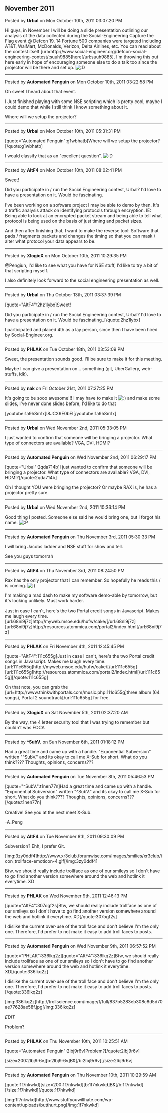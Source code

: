 ## November 2011
Posted by **Urbal** on Mon October 10th, 2011 03:07:20 PM

Hi guys, in November I will be doing a slide presentation outlining our analysis of the data collected during the Social-Engineering Capture the Flag event @ Defcon 19. 14 Fortune 500 companies were targeted including AT&amp;T, WalMart, McDonalds, Verizon, Delta Airlines, etc. You can read about the contest itself [url=http&#58;//www&#46;social-engineer&#46;org/defcon-social-engineering-contest/:suuh9885]here[/url:suuh9885]. I'm throwing this out here early in hope of encouraging someone else to do a talk too since the projector will be there and set up.   <!-- s:D --><img src="{SMILIES_PATH}/icon_e_biggrin.gif" alt=":D" title="Very Happy" /><!-- s:D -->

--------------------------------------------------------------------------------

Posted by **Automated Penguin** on Mon October 10th, 2011 03:22:58 PM

Oh sweet I heard about that event.

I Just finished playing with some NSE scripting which is pretty cool, maybe I could demo that while I still think I know something about it.

Where will we setup the projector?

--------------------------------------------------------------------------------

Posted by **Urbal** on Mon October 10th, 2011 05:31:31 PM

[quote=&quot;Automated Penguin&quot;:g1wbhatb]Where will we setup the projector?[/quote:g1wbhatb]

I would classify that as an &quot;excellent question&quot;. <!-- s:D --><img src="{SMILIES_PATH}/icon_e_biggrin.gif" alt=":D" title="Very Happy" /><!-- s:D -->

--------------------------------------------------------------------------------

Posted by **AltF4** on Mon October 10th, 2011 08:02:41 PM

Sweet! 

Did you participate in / run the Social Engineering contest, Urbal? I'd love to have a presentation on it. Would be fascinating.

I've been working on a software project I may be able to demo by then. It's a traffic analysis attack on identifying protocols through encryption. IE: Being able to look at an encrypted packet stream and being able to tell what protocol is being used on the basis of just timing and packet sizes.

And then after finishing that, I want to make the reverse tool: Software that pads / fragments packets and changes the timing so that you can mask / alter  what protocol your data appears to be.

--------------------------------------------------------------------------------

Posted by **XlogicX** on Mon October 10th, 2011 10:29:35 PM

@Pengiun, I'd like to see what you have for NSE stuff, I'd like to try a bit of that scripting myself.

I also definitely look forward to the social engineering presentation as well.

--------------------------------------------------------------------------------

Posted by **Urbal** on Thu October 13th, 2011 03:37:39 PM

[quote=&quot;AltF4&quot;:2hz1lybx]Sweet! 

Did you participate in / run the Social Engineering contest, Urbal? I'd love to have a presentation on it. Would be fascinating..[/quote:2hz1lybx]

I participated and placed 4th as a lay person, since then I have been hired by Social-Engineer.org.

--------------------------------------------------------------------------------

Posted by **PHLAK** on Tue October 18th, 2011 03:53:09 PM

Sweet, the presentation sounds good.  I'll be sure to make it for this meeting.

Maybe I can give a presentation on... something (git, UberGallery, web-stuffs, idk).

--------------------------------------------------------------------------------

Posted by **nak** on Fri October 21st, 2011 07:27:25 PM

It's going to be sooo awesome!!! I may have to make it <!-- s:) --><img src="{SMILIES_PATH}/icon_e_smile.gif" alt=":)" title="Smile" /><!-- s:) --> and make some slides, I've never done slides before, I'd like to do that

[youtube:1a9h8m1x]l8JCX9E0bEI[/youtube:1a9h8m1x]

--------------------------------------------------------------------------------

Posted by **Urbal** on Wed November 2nd, 2011 05:33:05 PM

I just wanted to confirm that someone will be bringing a projector. What type of connectors are available? VGA, DVI, HDMI?

--------------------------------------------------------------------------------

Posted by **Automated Penguin** on Wed November 2nd, 2011 06:29:17 PM

[quote=&quot;Urbal&quot;:2qda714b]I just wanted to confirm that someone will be bringing a projector. What type of connectors are available? VGA, DVI, HDMI?[/quote:2qda714b]

Oh I thought YOU were bringing the projector? Or maybe RAX is, he has a projector pretty sure.

--------------------------------------------------------------------------------

Posted by **Urbal** on Wed November 2nd, 2011 10:36:14 PM

Good thing I posted. Someone else said he would bring one, but I forgot his name. <!-- s:P --><img src="{SMILIES_PATH}/icon_razz.gif" alt=":P" title="Razz" /><!-- s:P -->

--------------------------------------------------------------------------------

Posted by **Automated Penguin** on Thu November 3rd, 2011 05:30:33 PM

I will bring Jacobs ladder and NSE stuff for show and tell.

See you guys tomorrah

--------------------------------------------------------------------------------

Posted by **AltF4** on Thu November 3rd, 2011 08:24:50 PM

Rax has the only projector that I can remember. So hopefully he reads this / is coming. <!-- s:) --><img src="{SMILIES_PATH}/icon_e_smile.gif" alt=":)" title="Smile" /><!-- s:) -->

I'm making a mad dash to make my software demo-able by tomorrow, but it's looking unlikely. Must work harder.

Just in case I can't, here's the two Portal credit songs in Javascript. Makes me laugh every time.
[url:68ni9j7z]http&#58;//myweb&#46;msoe&#46;edu/hufw/cake/[/url:68ni9j7z]
[url:68ni9j7z]http&#58;//resources&#46;atommica&#46;com/portal2/index&#46;html[/url:68ni9j7z]

--------------------------------------------------------------------------------

Posted by **PHLAK** on Fri November 4th, 2011 12:45:45 PM

[quote=&quot;AltF4&quot;:111c655g]Just in case I can't, here's the two Portal credit songs in Javascript. Makes me laugh every time.
[url:111c655g]http&#58;//myweb&#46;msoe&#46;edu/hufw/cake/[/url:111c655g]
[url:111c655g]http&#58;//resources&#46;atommica&#46;com/portal2/index&#46;html[/url:111c655g][/quote:111c655g]

On that note, you can grab the [url=http&#58;//www&#46;thinkwithportals&#46;com/music&#46;php:111c655g]three album (64 songs), Portal 2 soundtrack[/url:111c655g] for free.

--------------------------------------------------------------------------------

Posted by **XlogicX** on Sat November 5th, 2011 02:37:20 AM

By the way, the 4 letter security tool that I was trying to remember but couldn't was FOCA

--------------------------------------------------------------------------------

Posted by **^SubV.** on Sun November 6th, 2011 01:18:12 PM

Had a great time and came up with a handle. &quot;Exponential Subversion&quot; written &quot;^SubV.&quot; and its okay to call me X-Sub for short.  What do you think???? Thoughts, opinions, concerns???

--------------------------------------------------------------------------------

Posted by **Automated Penguin** on Tue November 8th, 2011 05:46:53 PM

[quote=&quot;^SubV.&quot;:t1nen77n]Had a great time and came up with a handle. &quot;Exponential Subversion&quot; written &quot;^SubV.&quot; and its okay to call me X-Sub for short.  What do you think???? Thoughts, opinions, concerns???[/quote:t1nen77n]

Creative! See you at the next meet X-Sub.

-A_Peng

--------------------------------------------------------------------------------

Posted by **AltF4** on Tue November 8th, 2011 09:30:09 PM

Subversion? Ehh, I prefer Git.

[img:3zy0ddf4]http&#58;//www&#46;xr3club&#46;forumwise&#46;com/images/smilies/xr3club/icon_trollface-emoticon-4&#46;gif[/img:3zy0ddf4]

Btw, we should really include trollface as one of our smileys so I don't have to go find another version somewhere around the web and hotlink it everytime. XD

--------------------------------------------------------------------------------

Posted by **PHLAK** on Wed November 9th, 2011 12:46:13 PM

[quote=&quot;AltF4&quot;:307ogf2s]Btw, we should really include trollface as one of our smileys so I don't have to go find another version somewhere around the web and hotlink it everytime. XD[/quote:307ogf2s]

I dislike the current over-use of the troll face and don't believe I'm the only one. Therefore, I'd prefer to not make it easy to add troll faces to posts.

--------------------------------------------------------------------------------

Posted by **Automated Penguin** on Wed November 9th, 2011 06:57:52 PM

[quote=&quot;PHLAK&quot;:336lkq2z][quote=&quot;AltF4&quot;:336lkq2z]Btw, we should really include trollface as one of our smileys so I don't have to go find another version somewhere around the web and hotlink it everytime. XD[/quote:336lkq2z]

I dislike the current over-use of the troll face and don't believe I'm the only one. Therefore, I'd prefer to not make it easy to add troll faces to posts.[/quote:336lkq2z]

[img:336lkq2z]http&#58;//trollscience&#46;com/image/f/full/837b5283eb308c8d5d70ae77628ae58f&#46;jpg[/img:336lkq2z]

*EDIT*

Problem?

--------------------------------------------------------------------------------

Posted by **PHLAK** on Thu November 10th, 2011 10:25:51 AM

[quote=&quot;Automated Penguin&quot;:2lbj9r6v]Problem?[/quote:2lbj9r6v]

[size=200:2lbj9r6v][b:2lbj9r6v]B&amp;[/b:2lbj9r6v][/size:2lbj9r6v]

--------------------------------------------------------------------------------

Posted by **Automated Penguin** on Thu November 10th, 2011 10:29:59 AM

[quote:1f7nkwkd][size=200:1f7nkwkd][b:1f7nkwkd]B&amp;[/b:1f7nkwkd][/size:1f7nkwkd][/quote:1f7nkwkd]

[img:1f7nkwkd]http&#58;//www&#46;stuffyouwillhate&#46;com/wp-content/uploads/butthurt&#46;png[/img:1f7nkwkd]
